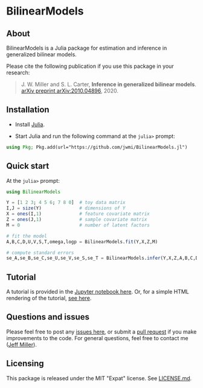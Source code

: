 # BilinearModels

<!--
[![Build Status](https://travis-ci.org/jwmi/BilinearModels.jl.svg?branch=master)](https://travis-ci.org/jwmi/BilinearModels.jl)
-->

## About

BilinearModels is a Julia package for estimation and inference in generalized bilinear models. 

Please cite the following publication if you use this package in your research:
> J. W. Miller and S. L. Carter, **Inference in generalized bilinear models**. [arXiv preprint arXiv:2010.04896](https://arxiv.org/abs/2010.04896), 2020.


## Installation

- Install [Julia](http://julialang.org/downloads/).

- Start Julia and run the following command at the `julia>` prompt:
```julia
using Pkg; Pkg.add(url="https://github.com/jwmi/BilinearModels.jl")
```


## Quick start

At the `julia>` prompt:

```julia
using BilinearModels

Y = [1 2 3; 4 5 6; 7 8 0]  # toy data matrix
I,J = size(Y)              # dimensions of Y
X = ones(I,1)              # feature covariate matrix
Z = ones(J,1)              # sample covariate matrix
M = 0                      # number of latent factors

# fit the model
A,B,C,D,U,V,S,T,omega,logp = BilinearModels.fit(Y,X,Z,M)  

# compute standard errors
se_A,se_B,se_C,se_U,se_V,se_S,se_T = BilinearModels.infer(Y,X,Z,A,B,C,D,U,V,S,T,omega)

```


## Tutorial

A tutorial is provided in the [Jupyter notebook here](https://nbviewer.jupyter.org/github/jwmi/BilinearModelsExamples/blob/main/tutorial/Tutorial%20for%20BilinearModels%20package.ipynb).
Or, for a simple HTML rendering of the tutorial, [see here](http://jwmi.github.io/software/BilinearModels-tutorial.html).


## Questions and issues

Please feel free to post any [issues here](https://github.com/jwmi/BilinearModels.jl/issues), or submit a [pull request](https://github.com/jwmi/BilinearModels.jl/pulls) if you make improvements to the code.
For general questions, feel free to contact me ([Jeff Miller](http://jwmi.github.io/)).


## Licensing

This package is released under the MIT "Expat" license. See [LICENSE.md](LICENSE.md). 



<!--## References
> J. W. Miller and S. L. Carter, **Inference in generalized bilinear models**. [arXiv preprint arXiv:2010.04896](https://arxiv.org/abs/2010.04896), 2020.
-->


